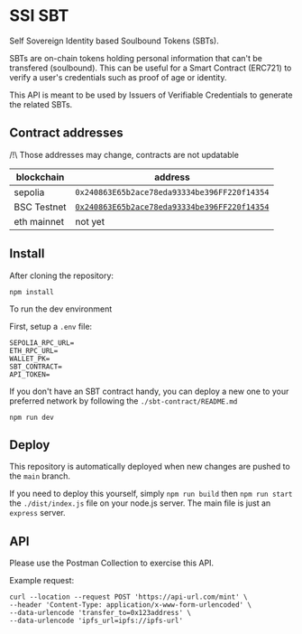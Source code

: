 # SSI SBT

Self Sovereign Identity based Soulbound Tokens (SBTs).

SBTs are on-chain tokens holding personal information that can't be transfered (soulbound).
This can be useful for a Smart Contract (ERC721) to verify a user's credentials such as proof of age or identity.

This API is meant to be used by Issuers of Verifiable Credentials to generate the related SBTs.

## Contract addresses

/!\ Those addresses may change, contracts are not updatable

| blockchain  | address                                                                                                                        |
| ----------- | ------------------------------------------------------------------------------------------------------------------------------ |
| sepolia     | `0x240863E65b2ace78eda93334be396FF220f14354`                                                                                   |
| BSC Testnet | [`0x240863E65b2ace78eda93334be396FF220f14354`](https://testnet.bscscan.com/address/0x240863E65b2ace78eda93334be396FF220f14354) |
| eth mainnet | not yet                                                                                                                        |

## Install

After cloning the repository:

```
npm install
```

To run the dev environment

First, setup a `.env` file:

```
SEPOLIA_RPC_URL=
ETH_RPC_URL=
WALLET_PK=
SBT_CONTRACT=
API_TOKEN=
```

If you don't have an SBT contract handy, you can deploy a new one to your preferred network by following the `./sbt-contract/README.md`

```
npm run dev
```

## Deploy

This repository is automatically deployed when new changes are pushed to the `main` branch.

If you need to deploy this yourself, simply `npm run build` then `npm run start` the `./dist/index.js` file on your node.js server. The main file is just an `express` server.

## API

Please use the Postman Collection to exercise this API.

Example request:

```curl
curl --location --request POST 'https://api-url.com/mint' \
--header 'Content-Type: application/x-www-form-urlencoded' \
--data-urlencode 'transfer_to=0x123address' \
--data-urlencode 'ipfs_url=ipfs://ipfs-url'
```
